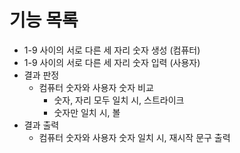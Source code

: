 # 기능 목록

- 1-9 사이의 서로 다른 세 자리 숫자 생성 (컴퓨터)
- 1-9 사이의 서로 다른 세 자리 숫자 입력 (사용자)
- 결과 판정
  - 컴퓨터 숫자와 사용자 숫자 비교
    - 숫자, 자리 모두 일치 시, 스트라이크
    - 숫자만 일치 시, 볼
- 결과 출력
  - 컴퓨터 숫자와 사용자 숫자 일치 시, 재시작 문구 출력

